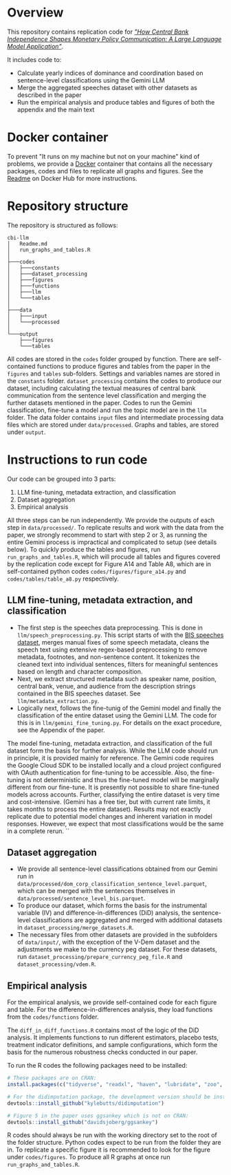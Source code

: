 # Overview
This repository contains replication code for [*"How Central Bank Independence Shapes Monetary Policy Communication: A Large Language Model Application"*](https://www.sciencedirect.com/science/article/abs/pii/S017626802500028X).

It includes code to:
- Calculate yearly indices of dominance and coordination based on sentence-level classifications using the Gemini LLM
- Merge the aggregated speeches dataset with other datasets as described in the paper
- Run the empirical analysis and produce tables and figures of both the appendix and the main text

# Docker container
To prevent "It runs on my machine but not on your machine" kind of problems, we provide a [Docker](https://hub.docker.com/r/sbischl/cbi_llm_com) container that contains all the necessary packages,  codes and files to replicate all graphs and figures. See the [Readme](https://hub.docker.com/r/sbischl/cbi_llm_com) on Docker Hub for more instructions.

# Repository structure
The repository is structured as follows:
```
cbi-llm
│   Readme.md
│   run_graphs_and_tables.R
│
├───codes
│   ├───constants
│   ├───dataset_processing
│   ├───figures
│   ├───functions
│   ├───llm
│   └───tables
│
├───data
│   ├───input
│   └───processed
│
└───output
    ├───figures
    └───tables
```

All codes are stored in the `codes` folder grouped by function. There are self-contained functions to produce figures and tables from the paper in the `figures` and `tables` sub-folders. Settings and variables names are stored in the `constants` folder. `dataset_processing`  contains the codes to produce our dataset, including calculating the textual measures of central bank communication from the sentence level classification and merging the further datasets mentioned in the paper. Codes to run the Gemini classification, fine-tune a model and run the topic model are in the `llm` folder. The data folder contains `input` files and intermediate processing data files which are stored under `data/processed`. Graphs and tables, are stored under `output`.


# Instructions to run code
Our code can be grouped into 3 parts: 
1. LLM fine-tuning, metadata extraction, and classification
2. Dataset aggregation
3. Empirical analysis

All three steps can be run independently. We provide the outputs of each step in `data/processed/`. To replicate results and work with the data from the paper, we strongly recommend to start with step 2 or 3, as running the entire Gemini process is impractical and complicated to setup (see details below). To quickly produce the tables and figures, run `run_graphs_and_tables.R`, which will procude all tables and figures covered by the replication code except for Figure A14 and Table A8, which are in self-contained python codes `codes/figures/figure_a14.py` and `codes/tables/table_a8.py` respectively.

## LLM fine-tuning, metadata extraction, and classification
- The first step is the speeches data preprocessing. This is done in `llm/speech_preprocessing.py`. This script starts of with the [BIS speeches dataset](https://www.bis.org/cbspeeches/download.htm), merges manual fixes of some speech metadata, cleans the speech text using extensive regex-based preprocessing to remove metadata, footnotes, and non-sentence content. It tokenizes the cleaned text into individual sentences, filters for meaningful sentences based on length and character composition.
- Next, we extract structured metadata such as speaker name, position, central bank, venue, and audience from the description strings contained in the BIS speeches dataset. See `llm/metadata_extraction.py`.
- Logically next, follows the fine-tunig of the Gemini model and finally the classification of the entire dataset using the Gemini LLM. The code for this is in `llm/gemini_fine_tuning.py`. For details on the exact procedure, see the Appendix of the paper.

The model fine-tuning, metadata extraction, and classification of the full dataset form the basis for further analysis. While the LLM code should run in principle, it is provided mainly for reference. The Gemini code requires the Google Cloud SDK to be installed locally and a cloud project configured with OAuth authentication for fine-tuning to be accessible. Also, the fine-tuning is not deterministic and thus the fine-tuned model will be marginally different from our fine-tune. It is presently not possible to share fine-tuned models across accounts. Further, classifying the entire dataset is very time and cost-intensive. (Gemini has a free tier, but with current rate limits, it takes months to process the entire dataset). Results may not exactly replicate due to potential model changes and inherent variation in model responses. However, we expect that most classifications would be the same in a complete rerun. ``

## Dataset aggregation
- We provide all sentence-level classifications obtained from our Gemini run in `data/processed/dom_corp_classification_sentence_level.parquet`, which can be merged with the sentences themselves in `data/processed/sentence_level_bis.parquet`. 
- To produce our dataset, which forms the basis for the instrumental variable (IV) and difference-in-differences (DiD) analysis, the sentence-level classifications are aggregated and merged with additional datasets in `dataset_processing/merge_datasets.R`. 
- The necessary files from other datasets are provided in the subfolders of `data/input/`, with the exception of the V-Dem dataset and the adjustments we make to the currency peg dataset. For these datasets, run `dataset_processing/prepare_currency_peg_file.R` and `dataset_processing/vdem.R`.

## Empirical analysis
For the empirical analysis, we provide self-contained code for each figure and table. For the difference-in-differences analysis, they load functions from the `codes/functions` folder. 

The `diff_in_diff_functions.R` contains most of the logic of the DiD analysis. It implements functions to run different estimators, placebo tests, treatment indicator definitions, and sample configurations, which form the basis for the numerous robustness checks conducted in our paper.

To run the R codes the following packages need to be installed:
```R
# These packages are on CRAN:
install.packages(c("tidyverse", "readxl", "haven", "lubridate", "zoo", "arrow", "countrycode", "vdemdata", "patchwork", "binsreg", "slider", "ggpattern", "geosphere", "sf", "rnaturalearth", "knitr", "kableExtra", "ggbeeswarm", "ggridges", "did", "did2s", "fixest",  "eventstudyr"))

# For the didimputation package, the development version should be installed as otherwise specifying the leads/lags as it is done in the code will not work
devtools::install_github("kylebutts/didimputation")

# Figure 5 in the paper uses ggsankey which is not on CRAN:
devtools::install_github("davidsjoberg/ggsankey")
```
R codes should always be run with the working directory set to the root of the folder structure. Python codes expect to be run from the folder they are in. To replicate a specific figure it is recommended to look for the figure under `codes/figures`. To produce all R graphs at once run `run_graphs_and_tables.R`. 
